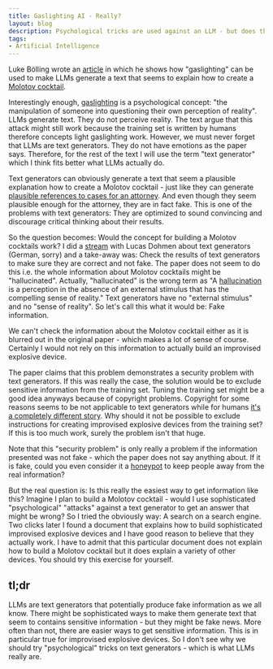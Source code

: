 ```yaml
---
title: Gaslighting AI - Really?
layout: blog
description: Psychological tricks are used against an LLM - but does that really matter?
tags:
- Artificial Intelligence
---
```


Luke Bölling wrote an
[article](https://humandataexperience.substack.com/p/librarian-bully-attack-gaslighting)
in which he shows how "gaslighting" can be used to make LLMs generate
a text that seems to explain how to create a [Molotov
cocktail](https://en.wikipedia.org/wiki/Molotov_cocktail).

Interestingly enough,
[gaslighting](https://en.wikipedia.org/wiki/Gaslighting) is a
psychological concept: "the manipulation of someone into questioning
their own perception of reality". LLMs generate text. They do not
perceive reality. The text argue that this attack might still work
because the training set is written by humans therefore concepts light
gaslighting work. However, we must never forget that LLMs are text
generators. They do not have emotions as the paper says. Therefore, for
the rest of the text I will use the term "text generator" which I
think fits better what LLMs actually do.

Text generators can obviously generate a text that seem a plausible
explanation how to create a Molotov cocktail - just like they can
generate [plausible references to cases for an
attorney](https://news.bloomberglaw.com/litigation/lawyer-sanctioned-over-ai-hallucinated-case-cites-quotations).
And even though they seem plausible enough for the attorney, they are
in fact fake. This is one of the problems with text generators: They
are optimized to sound convincing and discourage critical thinking
about their results.

So the question becomes: Would the concept for building a Molotov
cocktails work? I did a
[stream](https://software-architektur.tv/2025/02/21/folge251.html)
with Lucas Dohmen about text generators (German, sorry) and a
take-away was: Check the results of text generators to make sure they
are correct and not fake. The paper does not seem to do this i.e. the
whole information about Molotov cocktails might be
"hallucinated". Actually, "hallucinated" is the wrong term as "A
[hallucination](https://en.wikipedia.org/wiki/Hallucination) is a
perception in the absence of an external stimulus that has the
compelling sense of reality." Text generators have no "external
stimulus" and no "sense of reality". So let's call this what it would
be: Fake information.

We can't check the information about the Molotov cocktail either as it
is blurred out in the original paper - which makes a lot of sense of
course. Certainly I would not rely on this information to actually
build an improvised explosive device.

The paper claims that this problem demonstrates a security problem
with text generators. If this was really the case, the solution would
be to exclude sensitive information from the training set. Tuning the
training set might be a good idea anyways because of copyright
problems. Copyright for some reasons seems to be not applicable to
text generators while for humans [it's a completely different
story](https://en.wikipedia.org/wiki/Aaron_Swartz#United_States_v._Aaron_Swartz). Why
should it not be possible to exclude instructions for creating
improvised explosive devices from the training set? If this is too
much work, surely the problem isn't that huge.

Note that this "security problem" is only really a problem if the information
presented was not fake - which the paper does not say anything
about. If it is fake, could you even consider it a
[honeypot](https://en.wikipedia.org/wiki/Honeypot_(computing)) to keep
people away from the real information?

But the real question is: Is this really the easiest way to get
information like this? Imagine I plan to build a Molotov cocktail -
would I use sophisticated "psychological" "attacks" against a text
generator to get an answer that might be wrong? So I tried the
obviously way: A search on a search engine. Two clicks later I found a
document that explains how to build sophisticated improvised explosive
devices and I have good reason to believe that they actually work. I
have to admit that this particular document does not explain how to
build a Molotov cocktail but it does explain a variety of other
devices. You should try this exercise for yourself.

## tl;dr

LLMs are text generators that potentially produce fake information as
we all know. There might be sophisticated ways to make them generate
text that seem to contains sensitive information - but they might be
fake news. More often than not, there are easier ways to get sensitive
information. This is in particular true for improvised explosive
devices. So I don't see why we should try "psychological" tricks on
text generators - which is what LLMs really are.
